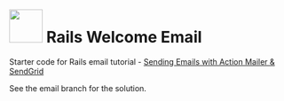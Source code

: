 # <img src="https://cloud.githubusercontent.com/assets/7833470/10899314/63829980-8188-11e5-8cdd-4ded5bcb6e36.png" height="60"> Rails Welcome Email

Starter code for Rails email tutorial - <a href="https://github.com/sf-wdi-24/modules/tree/master/how-tos/rails/sending-emails" target="_blank">Sending Emails with Action Mailer & SendGrid</a>

See the email branch for the solution.